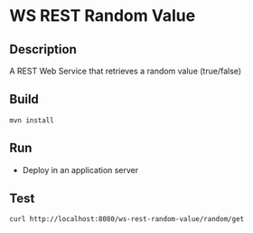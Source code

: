 # WS REST Random Value

## Description
A REST Web Service that retrieves a random value (true/false)

## Build
```
mvn install
```

## Run
* Deploy in an application server

## Test
```
curl http://localhost:8080/ws-rest-random-value/random/get
```
